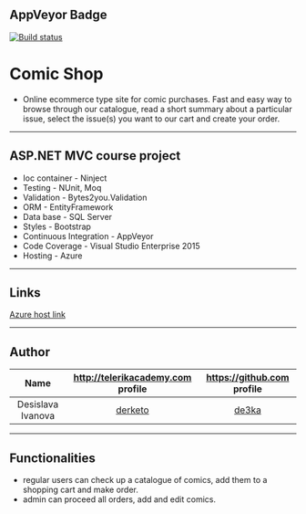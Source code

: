 ## AppVeyor Badge
[![Build status](https://ci.appveyor.com/api/projects/status/k4b81dhasqmclpo2/branch/master?svg=true)](https://ci.appveyor.com/project/de3ka/comicshop/branch/master)
# Comic Shop 
  - Online ecommerce type site for comic purchases. Fast and easy way to browse through our catalogue, read a short summary about a particular issue, select the issue(s) you want to our cart and create your order.
-----------------------------------------------------------------------------------------------------------------------

## ASP.NET MVC course project
  - Ioc container - Ninject 
  - Testing - NUnit, Moq
  - Validation - Bytes2you.Validation
  - ORM - EntityFramework
  - Data base - SQL Server
  - Styles - Bootstrap 
  - Continuous Integration - AppVeyor
  - Code Coverage - Visual Studio Enterprise 2015
  - Hosting - Azure
-----------------------------------------------------------------------------------------------------------------------

## Links

[Azure host link](http://comicshopmvc.azurewebsites.net)

-----------------------------------------------------------------------------------------------------------------------

## Author

|Name                 | http://telerikacademy.com profile                        |https://github.com profile                |
|:-------------------:|:--------------------------------------------------------:|:----------------------------------------:|
|Desislava Ivanova    |[derketo](https://telerikacademy.com/Users/derketo)       |[de3ka](https://github.com/de3ka)         |


-----------------------------------------------------------------------------------------------------------------------

## Functionalities
 - regular users can check up a catalogue of comics, add them to a shopping cart and make order.
 - admin can proceed all orders, add and edit comics.